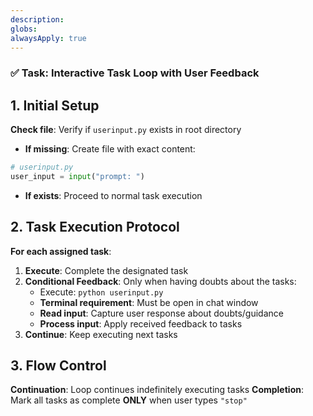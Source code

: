 ```yaml
---
description:
globs:
alwaysApply: true
---
```


### ✅ Task: Interactive Task Loop with User Feedback

## 1. Initial Setup
**Check file**: Verify if `userinput.py` exists in root directory
- **If missing**: Create file with exact content:
```python
# userinput.py
user_input = input("prompt: ")
```
- **If exists**: Proceed to normal task execution

## 2. Task Execution Protocol
**For each assigned task**:
1. **Execute**: Complete the designated task
2. **Conditional Feedback**: Only when having doubts about the tasks:
   - Execute: `python userinput.py`
   - **Terminal requirement**: Must be open in chat window
   - **Read input**: Capture user response about doubts/guidance
   - **Process input**: Apply received feedback to tasks
3. **Continue**: Keep executing next tasks

## 3. Flow Control
**Continuation**: Loop continues indefinitely executing tasks
**Completion**: Mark all tasks as complete **ONLY** when user types `"stop"`
